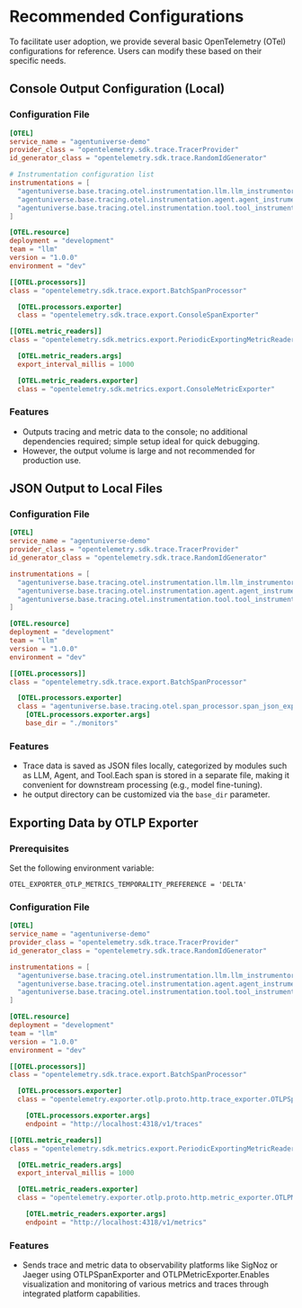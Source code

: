 # Recommended Configurations

To facilitate user adoption, we provide several basic OpenTelemetry (OTel) configurations for reference. Users can modify these based on their specific needs.

## Console Output Configuration (Local)

### Configuration File
```toml
[OTEL]
service_name = "agentuniverse-demo"
provider_class = "opentelemetry.sdk.trace.TracerProvider"
id_generator_class = "opentelemetry.sdk.trace.RandomIdGenerator"

# Instrumentation configuration list
instrumentations = [
  "agentuniverse.base.tracing.otel.instrumentation.llm.llm_instrumentor.LLMInstrumentor",
  "agentuniverse.base.tracing.otel.instrumentation.agent.agent_instrumentor.AgentInstrumentor",
  "agentuniverse.base.tracing.otel.instrumentation.tool.tool_instrumentor.ToolInstrumentor",
]

[OTEL.resource]
deployment = "development"
team = "llm"
version = "1.0.0"
environment = "dev"

[[OTEL.processors]]
class = "opentelemetry.sdk.trace.export.BatchSpanProcessor"

  [OTEL.processors.exporter]
  class = "opentelemetry.sdk.trace.export.ConsoleSpanExporter"

[[OTEL.metric_readers]]
class = "opentelemetry.sdk.metrics.export.PeriodicExportingMetricReader"

  [OTEL.metric_readers.args]
  export_interval_millis = 1000

  [OTEL.metric_readers.exporter]
  class = "opentelemetry.sdk.metrics.export.ConsoleMetricExporter"
```
### Features
- Outputs tracing and metric data to the console; no additional dependencies required; simple setup ideal for quick debugging.
- However, the output volume is large and not recommended for production use.

## JSON Output to Local Files

### Configuration File
```toml
[OTEL]
service_name = "agentuniverse-demo"
provider_class = "opentelemetry.sdk.trace.TracerProvider"
id_generator_class = "opentelemetry.sdk.trace.RandomIdGenerator"

instrumentations = [
  "agentuniverse.base.tracing.otel.instrumentation.llm.llm_instrumentor.LLMInstrumentor",
  "agentuniverse.base.tracing.otel.instrumentation.agent.agent_instrumentor.AgentInstrumentor",
  "agentuniverse.base.tracing.otel.instrumentation.tool.tool_instrumentor.ToolInstrumentor",
]

[OTEL.resource]
deployment = "development"
team = "llm"
version = "1.0.0"
environment = "dev"

[[OTEL.processors]]
class = "opentelemetry.sdk.trace.export.BatchSpanProcessor"

  [OTEL.processors.exporter]
  class = "agentuniverse.base.tracing.otel.span_processor.span_json_exporter.SpanJsonExporter"
    [OTEL.processors.exporter.args]
    base_dir = "./monitors"
```

### Features
- Trace data is saved as JSON files locally, categorized by modules such as LLM, Agent, and Tool.Each span is stored in a separate file, making it convenient for downstream processing (e.g., model fine-tuning).
- he output directory can be customized via the `base_dir` parameter.


## Exporting Data by OTLP Exporter

### Prerequisites
Set the following environment variable:
```shell
OTEL_EXPORTER_OTLP_METRICS_TEMPORALITY_PREFERENCE = 'DELTA'
```

### Configuration File
```toml
[OTEL]
service_name = "agentuniverse-demo"
provider_class = "opentelemetry.sdk.trace.TracerProvider"
id_generator_class = "opentelemetry.sdk.trace.RandomIdGenerator"

instrumentations = [
  "agentuniverse.base.tracing.otel.instrumentation.llm.llm_instrumentor.LLMInstrumentor",
  "agentuniverse.base.tracing.otel.instrumentation.agent.agent_instrumentor.AgentInstrumentor",
  "agentuniverse.base.tracing.otel.instrumentation.tool.tool_instrumentor.ToolInstrumentor",
]

[OTEL.resource]
deployment = "development"
team = "llm"
version = "1.0.0"
environment = "dev"

[[OTEL.processors]]
class = "opentelemetry.sdk.trace.export.BatchSpanProcessor"

  [OTEL.processors.exporter]
  class = "opentelemetry.exporter.otlp.proto.http.trace_exporter.OTLPSpanExporter"

    [OTEL.processors.exporter.args]
    endpoint = "http://localhost:4318/v1/traces"

[[OTEL.metric_readers]]
class = "opentelemetry.sdk.metrics.export.PeriodicExportingMetricReader"

  [OTEL.metric_readers.args]
  export_interval_millis = 1000

  [OTEL.metric_readers.exporter]
  class = "opentelemetry.exporter.otlp.proto.http.metric_exporter.OTLPMetricExporter"

    [OTEL.metric_readers.exporter.args]
    endpoint = "http://localhost:4318/v1/metrics"
```

### Features
- Sends trace and metric data to observability platforms like SigNoz or Jaeger using OTLPSpanExporter and OTLPMetricExporter.Enables visualization and monitoring of various metrics and traces through integrated platform capabilities.